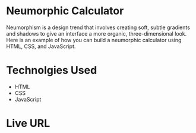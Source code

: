 # Neumorphic Calculator

Neumorphism is a design trend that involves creating soft, subtle gradients and shadows to give an interface a more organic, three-dimensional look. Here is an example of how you can build a neumorphic calculator using HTML, CSS, and JavaScript.

# Technolgies Used

- HTML
- CSS
- JavaScript

# Live URL

